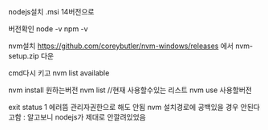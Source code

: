 nodejs설치
.msi 14버전으로

버전확인
node -v
npm -v

nvm설치
https://github.com/coreybutler/nvm-windows/releases 
에서 nvm-setup.zip 다운

cmd다시 키고
nvm list available

nvm install 원하는버전
nvm list            //현재 사용할수있는 리스트
nvm use 사용할버전

exit status 1 에러뜸
관리자권한으로 해도 안됨
nvm 설치경로에 공백있을 경우 안된다고함  : 알고보니 nodejs가 제대로 안깔려있었음